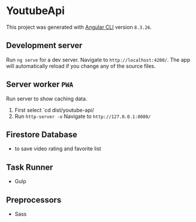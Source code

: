 # YoutubeApi

This project was generated with [Angular CLI](https://github.com/angular/angular-cli) version `8.3.26`.

## Development server

Run `ng serve` for a dev server. Navigate to `http://localhost:4200/`. The app will automatically reload if you change any of the source files.

## Server worker `PWA` 

Run server to show caching data.
1. First select `cd dist/youtube-api/
2. Run `http-server -o` Navigate to `http://127.0.0.1:8080/`

##  Firestore Database

- to save video rating and favorite list 
 
## Task Runner

- Gulp

## Preprocessors 

- Sass
